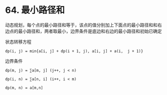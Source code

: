 # 64. 最小路径和

动态规划，每个点的最小路径和等于，该点的值分别加上下面点的最小路径和和右边点的最小路径和，两者取最小，边界条件是底边和右边的最小路径和初始已确定

状态转移方程

`dp(i, j) = min{a[i, j] + dp(i + 1, j), a[i, j] + a(i,  j + 1)}`

边界条件

`dp(m, j) = ∑a[m, j] (j++, j < n)`

`dp(i, n) = ∑a[n, i] (i++, i < m)`

`dp(m, n) = a[m,n]`
